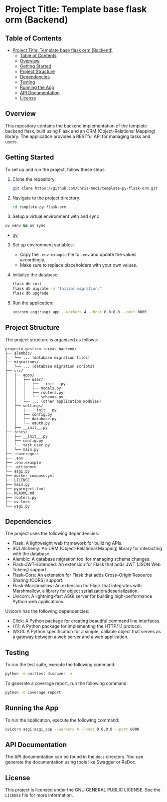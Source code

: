 # Project Title: Template base flask orm (Backend)

## Table of Contents
- [Project Title: Template base flask orm (Backend)](#project-title-template-base-flask-orm-backend)
  - [Table of Contents](#table-of-contents)
  - [Overview](#overview)
  - [Getting Started](#getting-started)
  - [Project Structure](#project-structure)
  - [Dependencies](#dependencies)
  - [Testing](#testing)
  - [Running the App](#running-the-app)
  - [API Documentation](#api-documentation)
  - [License](#license)

## Overview
This repository contains the backend implementation of the template backend flask, built using Flask and an ORM (Object-Relational Mapping) library. The application provides a RESTful API for managing tasks and users.

## Getting Started
To set up and run the project, follow these steps:

1. Clone the repository:
   ```bash
   git clone https://github.com/Chris-medi/template-py-flask-orm.git
   ```

2. Navigate to the project directory:
   ```bash
   cd template-py-flask-orm
   ```

3. Setup a virtual environment with and sync
  ``` bash
  uv venv && uv sync
  ```
  - [uv](https://docs.astral.sh/uv/#the-pip-interface)

3. Set up environment variables:
   - Copy the `.env.example` file to `.env` and update the values accordingly.
   - Make sure to replace placeholders with your own values.

4. Initialize the database:
   ```bash
   flask db init
   flask db migrate -m "Initial migration."
   flask db upgrade
   ```

5. Run the application:
   ```bash
   uvicorn asgi:asgi_app --workers 4 --host 0.0.0.0 --port 8000
   ```

## Project Structure
The project structure is organized as follows:

```
proyecto-gestion-tareas-backend/
├── alembic/
│   └── ... (database migration files)
├── migrations/
│   └── ... (database migration scripts)
├── src/
│   ├── apps/
│   │   ├── user/
│   │   │   ├── __init__.py
│   │   │   ├── models.py
│   │   │   ├── routers.py
│   │   │   └── schemas.py
│   │   └── ... (other application modules)
│   ├── settings/
│   │   ├── __init__.py
│   │   ├── config.py
│   │   ├── database.py
│   │   └── oauth.py
│   ├── __init__.py
├── tests/
│   ├── __init__.py
│   ├── config.py
│   └── test_user.py
│   └── main.py
├── .coveragerc
├── .env
├── .env.example
├── .gitignore
└── asgi.py
├── docker-compose.yml
├── LICENSE
├── main.py
├── pyproject.toml
├── README.md
├── routers.py
├── uv.lock
└── wsgi.py
```

## Dependencies
The project uses the following dependencies:

- Flask: A lightweight web framework for building APIs.
- SQLAlchemy: An ORM (Object-Relational Mapping) library for interacting with the database.
- Alembic: A database migration tool for managing schema changes.
- Flask-JWT-Extended: An extension for Flask that adds JWT (JSON Web Tokens) support.
- Flask-Cors: An extension for Flask that adds Cross-Origin Resource Sharing (CORS) support.
- Flask-Marshmallow: An extension for Flask that integrates with Marshmallow, a library for object serialization/deserialization.
- Uvicorn: A lightning-fast ASGI server for building high-performance Python web applications.

Uvicorn has the following dependencies:

- Click: A Python package for creating beautiful command line interfaces.
- H11: A Python package for implementing the HTTP/1.1 protocol.
- WSGI: A Python specification for a simple, callable object that serves as a gateway between a web server and a web application.

## Testing
To run the test suite, execute the following command:

```bash
python -m unittest discover -v
```

To generate a coverage report, run the following command:

```bash
python -m coverage report
```

## Running the App
To run the application, execute the following command:

```bash
uvicorn asgi:asgi_app --workers 4 --host 0.0.0.0 --port 8000
```

## API Documentation
The API documentation can be found in the `docs` directory. You can generate the documentation using tools like Swagger or ReDoc.

## License
This project is licensed under the GNU GENERAL PUBLIC LICENSE. See the `LICENSE` file for more information.



